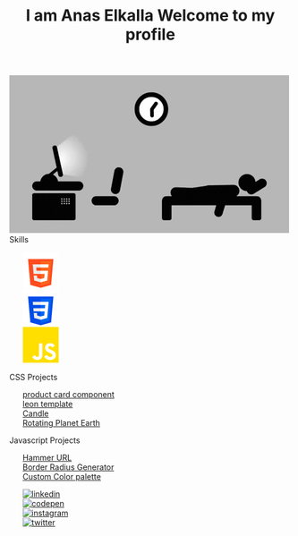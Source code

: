 
<link href="/style.css" rel="stylesheet" >
<body>
<div class="shadow"></div>
    <header>
      <h1>I am <span>Anas Elkalla</span> Welcome to my profile</h1>
    </header>
    <main>
      <img
        class="programmer"
        src="images/giphy.gif"
        alt="programmer"
      />
    </main>
    <div class="skills">
      <span>Skills</span>
      <ul style="list-style:none">
        <li>
          <img
            src="images/html-5.png"
            alt="html"
          />
        </li>
        <li>
          <img
            src="images/css-3.png"
            alt="css"
          />
        </li>
        <li>
          <img
            src="images/js.png"
            alt="javascript"
          />
        </li>
      </ul>
    </div>
    <div class="projects">
      <div class="css">
        <span>CSS Projects</span>
        <ul style="list-style:none">
          <li>
            <a
              href="https://github.com/AnasElkalla/product-preview-card-component-main"
            >
              product card component</a
            >
          </li>
          <li>
            <a href="https://github.com/AnasElkalla/leon-template"
              >leon template</a
            >
          </li>
          <li>
            <a href="https://github.com/AnasElkalla/candle">Candle</a>
          </li>
          <li>
            <a href="https://github.com/AnasElkalla/rotatingEarthPlanet"
              >Rotating Planet Earth</a
            >
          </li>
        </ul>
      </div>
      <div class="js">
        <span>Javascript Projects</span>
        <ul style="list-style:none">
          <li>
            <a href="https://github.com/AnasElkalla/hammerURL">Hammer URL</a>
          </li>
          <li>
            <a href="https://github.com/AnasElkalla/border-radius-generator"
              >Border Radius Generator</a
            >
          </li>
          <li>
            <a href="https://github.com/AnasElkalla/Custom-Color-palette"
              >Custom Color palette
            </a>
          </li>
        </ul>
      </div>
    </div>
    <footer>
      <ul style="list-style:none">
        <li>
          <a href="https://www.linkedin.com/in/anas-elkalla-8b0432111/"
            ><img
              src="https://cdn-icons-png.flaticon.com/512/3536/3536505.png"
              alt="linkedin"
                  style="width:50px"
          /></a>
        </li>
        <li>
          <a href="https://codepen.io/anaselkalla"
            ><img
              src="https://cdn-icons-png.flaticon.com/512/1377/1377243.png"
              alt="codepen" style="width:50px"
          /></a>
        </li>
        <li>
          <a href="https://www.instagram.com/anas_elkalla/"
            ><img
              src="https://cdn-icons-png.flaticon.com/512/2111/2111463.png"
              alt="instagram"  style="width:50px"
          /></a>
        </li>
        <li>
          <a href="https://twitter.com/anaselkala"
            ><img
              src="https://cdn-icons-png.flaticon.com/512/3256/3256013.png"
              alt="twitter"  style="width:50px"
          /></a>
        </li>
      </ul>
    </footer>
</body>
